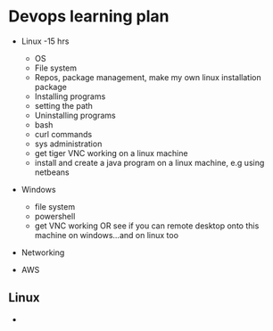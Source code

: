 # Devops learning plan
- Linux -15 hrs
    - OS
    - File system
    - Repos, package management, make my own linux installation package
    - Installing programs
    - setting the path 
    - Uninstalling programs
    - bash
    - curl commands
    - sys administration
    - get tiger VNC working on a linux machine
    - install and create a java program on a linux machine, e.g using netbeans
    
- Windows
    - file system
    - powershell
    - get VNC working OR see if you can remote desktop onto this machine on windows...and on linux too 
    

- Networking
- AWS

## Linux
- 